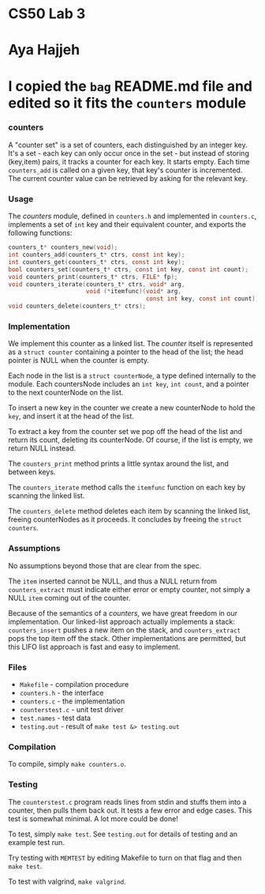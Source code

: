 # CS50 Lab 3
# Aya Hajjeh
# I copied the `bag` README.md file and edited so it fits the `counters` module

### counters

A "counter set" is a set of counters, each distinguished by an integer key.
It's a set - each key can only occur once in the set - but instead of
storing (key,item) pairs, it tracks a counter for each key.  It starts
empty. Each time `counters_add` is called on a given key, that key's
counter is incremented. The current counter value can be retrieved by
asking for the relevant key.

### Usage

The *counters* module, defined in `counters.h` and implemented in `counters.c`, implements a set of `int` key and their equivalent counter, and exports the following functions:

```c
counters_t* counters_new(void);
int counters_add(counters_t* ctrs, const int key);
int counters_get(counters_t* ctrs, const int key);
bool counters_set(counters_t* ctrs, const int key, const int count);
void counters_print(counters_t* ctrs, FILE* fp);
void counters_iterate(counters_t* ctrs, void* arg, 
                      void (*itemfunc)(void* arg, 
                                       const int key, const int count));
void counters_delete(counters_t* ctrs);
```

### Implementation

We implement this counter as a linked list.
The *counter* itself is represented as a `struct counter` containing a pointer to the head of the list; the head pointer is NULL when the counter is empty.

Each node in the list is a `struct counterNode`, a type defined internally to the module.
Each countersNode includes an `int key`, `int count`, and a pointer to the next counterNode on the list.

To insert a new key in the counter we create a new counterNode to hold the `key`, and insert it at the head of the list.

To extract a key from the counter set we pop off the head of the list and return its count, deleting its counterNode.
Of course, if the list is empty, we return NULL instead.

The `counters_print` method prints a little syntax around the list, and between keys.

The `counters_iterate` method calls the `itemfunc` function on each key by scanning the linked list.

The `counters_delete` method deletes each item by scanning the linked list, freeing counterNodes as it proceeds.
It concludes by freeing the `struct counters`.

### Assumptions

No assumptions beyond those that are clear from the spec.

The `item` inserted cannot be NULL, and thus a NULL return from `counters_extract` must indicate either error or empty counter, not simply a NULL `item` coming out of the counter.

Because of the semantics of a *counters*, we have great freedom in our implementation.
Our linked-list approach actually implements a stack: `counters_insert` pushes a new item on the stack, and `counters_extract` pops the top item off the stack.
Other implementations are permitted, but this LIFO list approach is fast and easy to implement.

### Files

* `Makefile` - compilation procedure
* `counters.h` - the interface
* `counters.c` - the implementation
* `counterstest.c` - unit test driver
* `test.names` - test data
* `testing.out` - result of `make test &> testing.out`

### Compilation

To compile, simply `make counters.o`.

### Testing

The `counterstest.c` program reads lines from stdin and stuffs them into a counter, then pulls them back out.
It tests a few error and edge cases.
This test is somewhat minimal.
A lot more could be done!

To test, simply `make test`.
See `testing.out` for details of testing and an example test run.

Try testing with `MEMTEST` by editing Makefile to turn on that flag and then `make test`.

To test with valgrind, `make valgrind`.
